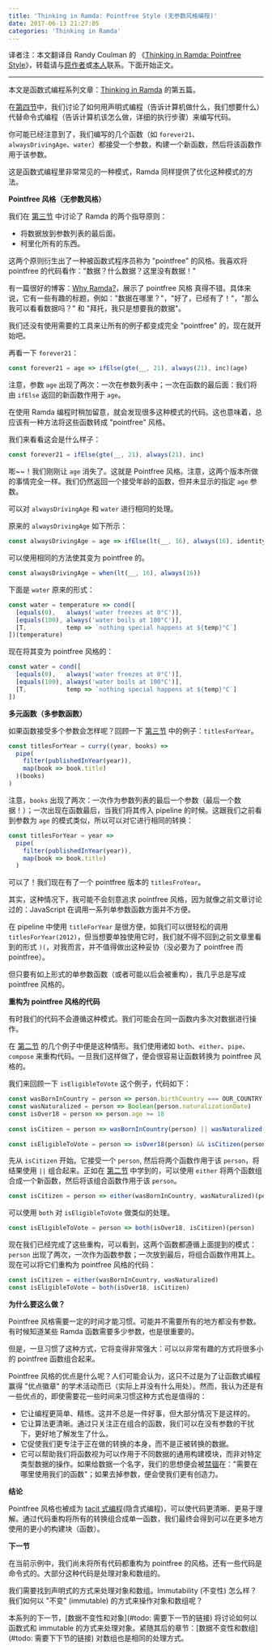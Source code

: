 ```yaml
---
title: 'Thinking in Ramda: Pointfree Style (无参数风格编程)'
date: 2017-06-13 21:27:05
categories: 'Thinking in Ramda'
---
```


译者注：本文翻译自 Randy Coulman 的 《[Thinking in Ramda: Pointfree Style](http://randycoulman.com/blog/2016/06/21/thinking-in-ramda-pointfree-style/)》，转载请与[原作者](https://github.com/randycoulman)或[本人](https://github.com/adispring)联系。下面开始正文。

---

本文是函数式编程系列文章：[Thinking in Ramda](https://adispring.coding.me/categories/Thinking-in-Ramda/) 的第五篇。

在[第四节](https://adispring.coding.me/2017/06/11/Thinking-in-Ramda-Declarative-Programming/)中，我们讨论了如何用声明式编程（告诉计算机做什么，我们想要什么）代替命令式编程（告诉计算机该怎么做，详细的执行步骤）来编写代码。

你可能已经注意到了，我们编写的几个函数（如 `forever21`、`alwaysDrivingAge`、`water`）都接受一个参数，构建一个新函数，然后将该函数作用于该参数。

这是函数式编程里非常常见的一种模式，Ramda 同样提供了优化这种模式的方法。

**Pointfree 风格（无参数风格）**

我们在 [第三节](https://adispring.coding.me/2017/06/11/Thinking-in-Ramda-Partial-Application/) 中讨论了 Ramda 的两个指导原则：

* 将数据放到参数列表的最后面。
* 柯里化所有的东西。

这两个原则衍生出了一种被函数式程序员称为 "pointfree" 的风格。我喜欢将 pointfree 的代码看作："数据？什么数据？这里没有数据！"

有一篇很好的博客：[Why Ramda?](http://fr.umio.us/why-ramda/)，展示了 pointfree 风格 真得不错。具体来说，它有一些有趣的标题，例如："数据在哪里？"，"好了，已经有了！"，"那么我可以看看数据吗？" 和 "拜托，我只是想要我的数据"。

我们还没有使用需要的工具来让所有的例子都变成完全 "pointfree" 的，现在就开始吧。

再看一下 `forever21`：

```js
const forever21 = age => ifElse(gte(__, 21), always(21), inc)(age)
```

注意，参数 `age` 出现了两次：一次在参数列表中；一次在函数的最后面：我们将由 `ifElse` 返回的新函数作用于 `age`。

在使用 Ramda 编程时稍加留意，就会发现很多这种模式的代码。这也意味着，总应该有一种方法将这些函数转成 "pointfree" 风格。

我们来看看这会是什么样子：

```js
const forever21 = ifElse(gte(__, 21), always(21), inc)
```

嘭~~！我们刚刚让 `age` 消失了。这就是 Pointfree 风格。注意，这两个版本所做的事情完全一样。我们仍然返回一个接受年龄的函数，但并未显示的指定 `age` 参数。

可以对 `alwaysDrivingAge` 和 `water` 进行相同的处理。

原来的 `alwaysDrivingAge` 如下所示：

```js
const alwaysDrivingAge = age => ifElse(lt(__, 16), always(16), identity)(age)
```

可以使用相同的方法使其变为 pointfree 的。

```js
const alwaysDrivingAge = when(lt(__, 16), always(16))
```

下面是 `water` 原来的形式：

```js
const water = temperature => cond([
  [equals(0),   always('water freezes at 0°C')],
  [equals(100), always('water boils at 100°C')],
  [T,           temp => `nothing special happens at ${temp}°C`]
])(temperature)
```

现在将其变为 pointfree 风格的：

```js
const water = cond([
  [equals(0),   always('water freezes at 0°C')],
  [equals(100), always('water boils at 100°C')],
  [T,           temp => `nothing special happens at ${temp}°C`]
])
```

**多元函数（多参数函数）**

如果函数接受多个参数会怎样呢？回顾一下 [第三节](https://adispring.coding.me/2017/06/11/Thinking-in-Ramda-Partial-Application/) 中的例子：`titlesForYear`。

```js
const titlesForYear = curry((year, books) =>
  pipe(
    filter(publishedInYear(year)),
    map(book => book.title)
  )(books)
)
```

注意，`books` 出现了两次：一次作为参数列表的最后一个参数（最后一个数据！）；一次出现在函数最后，当我们将其传入 pipeline 的时候。这跟我们之前看到参数为 `age` 的模式类似，所以可以对它进行相同的转换：

```js
const titlesForYear = year =>
  pipe(
    filter(publishedInYear(year)),
    map(book => book.title)
  )
```

可以了！我们现在有了一个 pointfree 版本的 `titlesFroYear`。

其实，这种情况下，我可能不会刻意追求 pointfree 风格，因为就像之前文章讨论过的：JavaScript 在调用一系列单参数函数方面并不方便。

在 pipeline 中使用 `titleForYear` 是很方便，如我们可以很轻松的调用 `titlesForYear(2012)`，但当想要单独使用它时，我们就不得不回到之前文章里看到的形式 `)(`，对我而言，并不值得做出这种妥协（没必要为了 pointfree 而 pointfree）。

但只要有如上形式的单参数函数（或者可能以后会被重构），我几乎总是写成 pointfree 风格的。

**重构为 pointfree 风格的代码**

有时我们的代码不会遵循这种模式。我们可能会在同一函数内多次对数据进行操作。

在 [第二节](https://adispring.coding.me/2017/06/10/Thinking-in-Ramda-Combining-Functions/) 的几个例子中便是这种情形。我们使用诸如 `both`、`either`、`pipe`、`compose` 来重构代码。一旦我们这样做了，便会很容易让函数转换为 pointfree 风格的。

我们来回顾一下 `isEligibleToVote` 这个例子，代码如下：

```js
const wasBornInCountry = person => person.birthCountry === OUR_COUNTRY
const wasNaturalized = person => Boolean(person.naturalizationDate)
const isOver18 = person => person.age >= 18
 
const isCitizen = person => wasBornInCountry(person) || wasNaturalized(person)
 
const isEligibleToVote = person => isOver18(person) && isCitizen(person)
```

先从 `isCitizen` 开始。它接受一个 `person`, 然后将两个函数作用于该 `person`，将结果使用 `||` 组合起来。正如在 [第二节](https://adispring.coding.me/2017/06/10/Thinking-in-Ramda-Combining-Functions/) 中学到的，可以使用 `either` 将两个函数组合成一个新函数，然后将该组合函数作用于该 `person`。

```js
const isCitizen = person => either(wasBornInCountry, wasNaturalized)(person)
```

可以使用 `both` 对 `isEligibleToVote` 做类似的处理。

```js
const isEligibleToVote = person => both(isOver18, isCitizen)(person)
```

现在我们已经完成了这些重构，可以看到，这两个函数都遵循上面提到的模式：`person` 出现了两次，一次作为函数参数；一次放到最后，将组合函数作用其上。现在可以将它们重构为 pointfree 风格的代码：

```js
const isCitizen = either(wasBornInCountry, wasNaturalized)
const isEligibleToVote = both(isOver18, isCitizen)
```

**为什么要这么做？**

Pointfree 风格需要一定的时间才能习惯。可能并不需要所有的地方都没有参数。有时候知道某些 Ramda 函数需要多少参数，也是很重要的。

但是，一旦习惯了这种方式，它将变得非常强大：可以以非常有趣的方式将很多小的 pointfree 函数组合起来。

Pointfree 风格的优点是什么呢？人们可能会认为，这只不过是为了让函数式编程赢得 "优点徽章" 的学术活动而已（实际上并没有什么用处）。然而，我认为还是有一些优点的，即使需要花一些时间来习惯这种方式也是值得的：

* 它让编程更简单、精练。这并不总是一件好事，但大部分情况下是这样的。
* 它让算法更清晰。通过只关注正在组合的函数，我们可以在没有参数的干扰下，更好地了解发生了什么。
* 它促使我们更专注于正在做的转换的本身，而不是正被转换的数据。
* 它可以帮助我们将函数视为可以作用于不同数据的通用构建模块，而非对特定类型数据的操作。如果给数据一个名字，我们的思想便会被[禁锢](https://en.wikipedia.org/wiki/Anchoring)在："需要在哪里使用我们的函数"；如果去掉参数，便会使我们更有创造力。

**结论**

Pointfree 风格也被成为 [tacit 式编程](https://en.wikipedia.org/wiki/Tacit_programming)(隐含式编程)，可以使代码更清晰、更易于理解。通过代码重构将所有的转换组合成单一函数，我们最终会得到可以在更多地方使用的更小的构建块（函数）。

**下一节**

在当前示例中，我们尚未将所有代码都重构为 pointfree 的风格。还有一些代码是命令式的。大部分这种代码是处理对象和数组的。

我们需要找到声明式的方式来处理对象和数组。Immutability (不变性) 怎么样？我们如何以 "不变" (immutable) 的方式来操作对象和数组呢？

本系列的下一节，[数据不变性和对象](#todo: 需要下一节的链接) 将讨论如何以函数式和 immutable 的方式来处理对象。紧随其后的章节：[数据不变性和数组](#todo: 需要下下节的链接) 对数组也是相同的处理方式。
